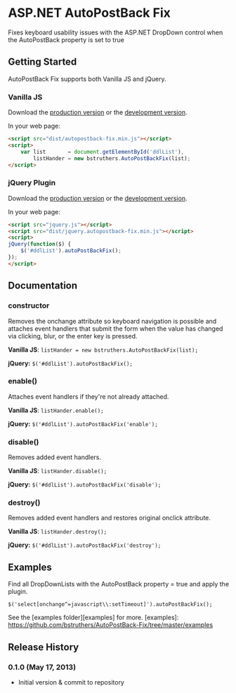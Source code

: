 # ASP.NET AutoPostBack Fix

Fixes keyboard usability issues with the ASP.NET DropDown control when the AutoPostBack property is set to true

## Getting Started

AutoPostBack Fix supports both Vanilla JS and jQuery.

### Vanilla JS
Download the [production version][vanilla-min] or the [development version][vanilla-max].

[vanilla-min]: https://raw.github.com/bstruthers/AutoPostBack-Fix/master/dist/autopostback-fix.min.js
[vanilla-max]: https://raw.github.com/bstruthers/AutoPostBack-Fix/master/dist/autopostback-fix.js

In your web page:

```html
<script src="dist/autopostback-fix.min.js"></script>
<script>
    var list       = document.getElementById('ddlList'),
        listHander = new bstruthers.AutoPostBackFix(list);
</script>
```

### jQuery Plugin
Download the [production version][jquery-min] or the [development version][jquery-max].

[jquery-min]: https://raw.github.com/bstruthers/AutoPostBack-Fix/master/dist/jquery.autopostback-fix.min.js
[jquery-max]: https://raw.github.com/bstruthers/AutoPostBack-Fix/master/dist/jquery.autopostback-fix.js

In your web page:

```html
<script src="jquery.js"></script>
<script src="dist/jquery.autopostback-fix.min.js"></script>
<script>
jQuery(function($) {
    $('#ddlList').autoPostBackFix();
});
</script>
```

## Documentation

### constructor

Removes the onchange attribute so keyboard navigation is possible and attaches event handlers that submit the form when the value has changed via clicking, blur, or the enter key is pressed.

__Vanilla JS__: ```listHander = new bstruthers.AutoPostBackFix(list);```

__jQuery:__ ```$('#ddlList').autoPostBackFix();```

### enable()

Attaches event handlers if they're not already attached.

__Vanilla JS__: ```listHander.enable();```

__jQuery:__ ```$('#ddlList').autoPostBackFix('enable');```

### disable()

Removes added event handlers.

__Vanilla JS__: ```listHander.disable();```

__jQuery:__ ```$('#ddlList').autoPostBackFix('disable');```

### destroy()

Removes added event handlers and restores original onclick attribute.

__Vanilla JS__: ```listHander.destroy();```

__jQuery:__ ```$('#ddlList').autoPostBackFix('destroy');```

## Examples

Find all DropDownLists with the AutoPostBack property = true and apply the plugin.

```
$('select[onchange^=javascript\\:setTimeout]').autoPostBackFix();
```

See the [examples folder][examples] for more.
[examples]: https://github.com/bstruthers/AutoPostBack-Fix/tree/master/examples

## Release History

### 0.1.0 (May 17, 2013)

- Initial version & commit to repository

